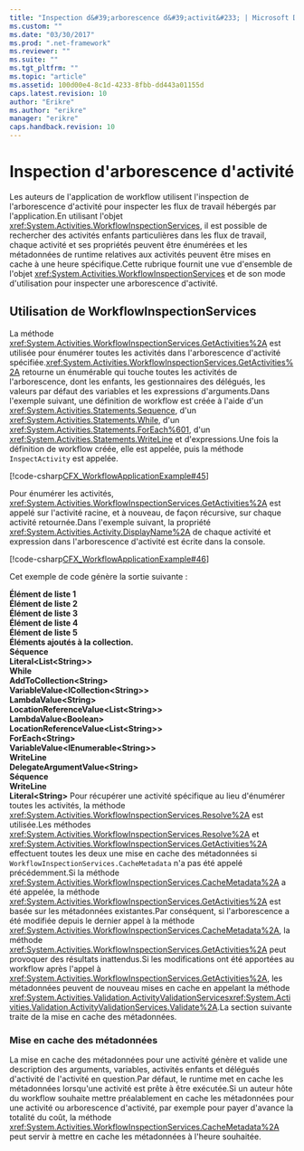 ```yaml
---
title: "Inspection d&#39;arborescence d&#39;activit&#233; | Microsoft Docs"
ms.custom: ""
ms.date: "03/30/2017"
ms.prod: ".net-framework"
ms.reviewer: ""
ms.suite: ""
ms.tgt_pltfrm: ""
ms.topic: "article"
ms.assetid: 100d00e4-8c1d-4233-8fbb-dd443a01155d
caps.latest.revision: 10
author: "Erikre"
ms.author: "erikre"
manager: "erikre"
caps.handback.revision: 10
---
```

# Inspection d&#39;arborescence d&#39;activit&#233;
Les auteurs de l'application de workflow utilisent l'inspection de l'arborescence d'activité pour inspecter les flux de travail hébergés par l'application.En utilisant l'objet <xref:System.Activities.WorkflowInspectionServices>, il est possible de rechercher des activités enfants particulières dans les flux de travail, chaque activité et ses propriétés peuvent être énumérées et les métadonnées de runtime relatives aux activités peuvent être mises en cache à une heure spécifique.Cette rubrique fournit une vue d'ensemble de l'objet <xref:System.Activities.WorkflowInspectionServices> et de son mode d'utilisation pour inspecter une arborescence d'activité.  
  
## Utilisation de WorkflowInspectionServices  
 La méthode <xref:System.Activities.WorkflowInspectionServices.GetActivities%2A> est utilisée pour énumérer toutes les activités dans l'arborescence d'activité spécifiée.<xref:System.Activities.WorkflowInspectionServices.GetActivities%2A> retourne un énumérable qui touche toutes les activités de l'arborescence, dont les enfants, les gestionnaires des délégués, les valeurs par défaut des variables et les expressions d'arguments.Dans l'exemple suivant, une définition de workflow est créée à l'aide d'un <xref:System.Activities.Statements.Sequence>, d'un <xref:System.Activities.Statements.While>, d'un <xref:System.Activities.Statements.ForEach%601>, d'un <xref:System.Activities.Statements.WriteLine> et d'expressions.Une fois la définition de workflow créée, elle est appelée, puis la méthode `InspectActivity` est appelée.  
  
 [!code-csharp[CFX_WorkflowApplicationExample#45](../../../samples/snippets/csharp/VS_Snippets_CFX/cfx_workflowapplicationexample/cs/program.cs#45)]  
  
 Pour énumérer les activités, <xref:System.Activities.WorkflowInspectionServices.GetActivities%2A> est appelé sur l'activité racine, et à nouveau, de façon récursive, sur chaque activité retournée.Dans l'exemple suivant, la propriété <xref:System.Activities.Activity.DisplayName%2A> de chaque activité et expression dans l'arborescence d'activité est écrite dans la console.  
  
 [!code-csharp[CFX_WorkflowApplicationExample#46](../../../samples/snippets/csharp/VS_Snippets_CFX/cfx_workflowapplicationexample/cs/program.cs#46)]  
  
 Cet exemple de code génère la sortie suivante :  
  
 **Élément de liste 1**   
**Élément de liste 2**   
**Élément de liste 3**   
**Élément de liste 4**   
**Élément de liste 5**   
**Éléments ajoutés à la collection.**   
**Séquence**   
 **Literal\<List\<String\>\>**   
 **While**   
 **AddToCollection\<String\>**   
 **VariableValue\<ICollection\<String\>\>**   
 **LambdaValue\<String\>**   
 **LocationReferenceValue\<List\<String\>\>**   
 **LambdaValue\<Boolean\>**   
 **LocationReferenceValue\<List\<String\>\>**   
 **ForEach\<String\>**   
 **VariableValue\<IEnumerable\<String\>\>**   
 **WriteLine**   
 **DelegateArgumentValue\<String\>**   
 **Séquence**   
 **WriteLine**   
 **Literal\<String\>**  Pour récupérer une activité spécifique au lieu d'énumérer toutes les activités, la méthode <xref:System.Activities.WorkflowInspectionServices.Resolve%2A> est utilisée.Les méthodes <xref:System.Activities.WorkflowInspectionServices.Resolve%2A> et <xref:System.Activities.WorkflowInspectionServices.GetActivities%2A> effectuent toutes les deux une mise en cache des métadonnées si `WorkflowInspectionServices.CacheMetadata` n'a pas été appelé précédemment.Si la méthode <xref:System.Activities.WorkflowInspectionServices.CacheMetadata%2A> a été appelée, la méthode <xref:System.Activities.WorkflowInspectionServices.GetActivities%2A> est basée sur les métadonnées existantes.Par conséquent, si l'arborescence a été modifiée depuis le dernier appel à la méthode <xref:System.Activities.WorkflowInspectionServices.CacheMetadata%2A>, la méthode <xref:System.Activities.WorkflowInspectionServices.GetActivities%2A> peut provoquer des résultats inattendus.Si les modifications ont été apportées au workflow après l'appel à <xref:System.Activities.WorkflowInspectionServices.GetActivities%2A>, les métadonnées peuvent de nouveau mises en cache en appelant la méthode <xref:System.Activities.Validation.ActivityValidationServices><xref:System.Activities.Validation.ActivityValidationServices.Validate%2A>.La section suivante traite de la mise en cache des métadonnées.  
  
### Mise en cache des métadonnées  
 La mise en cache des métadonnées pour une activité génère et valide une description des arguments, variables, activités enfants et délégués d'activité de l'activité en question.Par défaut, le runtime met en cache les métadonnées lorsqu'une activité est prête à être exécutée.Si un auteur hôte du workflow souhaite mettre préalablement en cache les métadonnées pour une activité ou arborescence d'activité, par exemple pour payer d'avance la totalité du coût, la méthode <xref:System.Activities.WorkflowInspectionServices.CacheMetadata%2A> peut servir à mettre en cache les métadonnées à l'heure souhaitée.